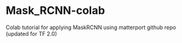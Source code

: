 # Mask_RCNN-colab

Colab tutorial for applying MaskRCNN using matterport github repo (updated for TF 2.0)
